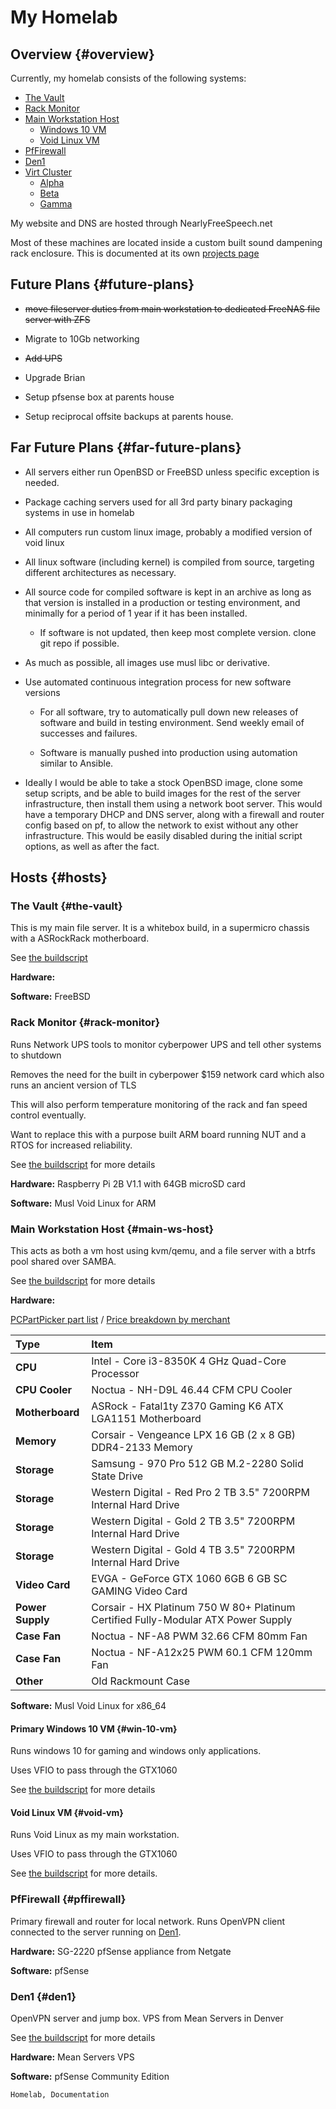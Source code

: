 # My Homelab

## Overview {#overview}

Currently, my homelab consists of the following systems:

-	[The Vault](#the-vault)
-	[Rack Monitor](#rack-monitor)
-	[Main Workstation Host](#ws-host)
	-	[Windows 10 VM](#vm-win10)
	-	[Void Linux VM](#vm-void)
-	[PfFirewall](#pffirewall)
-	[Den1](#den1)
-	[Virt Cluster](#virt-cluster)
	-	[Alpha](#alpha)
	-	[Beta](#beta)
	-	[Gamma](#gamma)

My website and DNS are hosted through NearlyFreeSpeech.net

Most of these machines are located inside a custom built sound dampening rack enclosure. This is documented at its own [projects page](custom-rack-enclosure.md)

## Future Plans {#future-plans}

-	~~move fileserver duties from main workstation to dedicated FreeNAS file
	server with ZFS~~

-	Migrate to 10Gb networking

-	~~Add UPS~~

-	Upgrade Brian

-	Setup pfsense box at parents house

-	Setup reciprocal offsite backups at parents house.

## Far Future Plans {#far-future-plans}

-	All servers either run OpenBSD or FreeBSD unless specific exception is
	needed.

-	Package caching servers used for all 3rd party binary packaging systems in
	use in homelab

-	All computers run custom linux image, probably a modified version of void
	linux

-	All linux software (including kernel) is compiled from source, targeting
	different architectures as necessary.

-	All source code for compiled software is kept in an archive as long as that
	version is installed in a production or testing environment, and minimally
	for a period of 1 year if it has been installed.

	-	If software is not updated, then keep most complete version. clone git
		repo if possible.

-	As much as possible, all images use musl libc or derivative.

-	Use automated continuous integration process for new software versions

	-	For all software, try to automatically pull down new releases of
		software and build in testing environment. Send weekly email of
		successes and failures.

	-	Software is manually pushed into production using automation similar to
		Ansible.

-	Ideally I would be able to take a stock OpenBSD image, clone some setup
	scripts, and be able to build images for the rest of the server
	infrastructure, then install them using a network boot server. This would
	have a temporary DHCP and DNS server, along with a firewall and router
	config based on pf, to allow the network to exist without any other
	infrastructure. This would be easily disabled during the initial script
	options, as well as after the fact.

## Hosts {#hosts}

### The Vault {#the-vault}

This is my main file server. It is a whitebox build, in a supermicro chassis
with a ASRockRack motherboard.

See [the buildscript](/wiki/build-script-notes-vault-mki.md)

**Hardware:**

**Software:** FreeBSD

### Rack Monitor {#rack-monitor}

Runs Network UPS tools to monitor cyberpower UPS and tell other systems to
shutdown

Removes the need for the built in cyberpower $159 network card which also runs
an ancient version of TLS

This will also perform temperature monitoring of the rack and fan speed control
eventually.

Want to replace this with a purpose built ARM board running NUT and a RTOS for
increased reliability.

See [the buildscript](/wiki/build-script-notes-rack-monitor.md) for more details

**Hardware:** Raspberry Pi 2B V1.1 with 64GB microSD card

**Software:** Musl Void Linux for ARM

### Main Workstation Host {#main-ws-host}

This acts as both a vm host using kvm/qemu, and a file server with a btrfs pool
shared over SAMBA.

See [the buildscript](/wiki/build-script-notes-main-ws-host.md) for more details

**Hardware:**

[PCPartPicker part list](https://pcpartpicker.com/list/zpwFbX) / [Price breakdown by merchant](https://pcpartpicker.com/list/zpwFbX/by_merchant/)

|Type |Item|
|:--------|:------------------------------------------------------------------|
| **CPU** |Intel - Core i3-8350K 4 GHz Quad-Core Processor|
| **CPU Cooler** |Noctua - NH-D9L 46.44 CFM CPU Cooler|
| **Motherboard** |ASRock - Fatal1ty Z370 Gaming K6 ATX LGA1151 Motherboard|
| **Memory** |Corsair - Vengeance LPX 16 GB (2 x 8 GB) DDR4-2133 Memory|
| **Storage** |Samsung - 970 Pro 512 GB M.2-2280 Solid State Drive|
| **Storage** |Western Digital - Red Pro 2 TB 3.5" 7200RPM Internal Hard Drive|
| **Storage** |Western Digital - Gold 2 TB 3.5" 7200RPM Internal Hard Drive|
| **Storage** |Western Digital - Gold 4 TB 3.5" 7200RPM Internal Hard Drive|
| **Video Card** |EVGA - GeForce GTX 1060 6GB 6 GB SC GAMING Video Card|
| **Power Supply** |Corsair - HX Platinum 750 W 80+ Platinum Certified Fully-Modular ATX Power Supply|
| **Case Fan** |Noctua - NF-A8 PWM 32.66 CFM 80mm Fan|
| **Case Fan** |Noctua - NF-A12x25 PWM 60.1 CFM 120mm Fan|
| **Other** |Old Rackmount Case|

**Software:** Musl Void Linux for x86\_64

#### Primary Windows 10 VM {#win-10-vm}

Runs windows 10 for gaming and windows only applications.

Uses VFIO to pass through the GTX1060

See [the buildscript](/wiki/build-script-notes-win10-vm.md) for more details

#### Void Linux VM {#void-vm}

Runs Void Linux as my main workstation.

Uses VFIO to pass through the GTX1060

See [the buildscript](/wiki/build-script-notes-void-vm.md) for more details.

### PfFirewall {#pffirewall}

Primary firewall and router for local network. Runs OpenVPN client connected to
the server running on [Den1](#den1).

**Hardware:** SG-2220 pfSense appliance from Netgate

**Software:** pfSense

### Den1 {#den1}

OpenVPN server and jump box. VPS from Mean Servers in Denver

See [the buildscript](/wiki/build-script-notes-den1.md) for more details

**Hardware:** Mean Servers VPS

**Software:** pfSense Community Edition

```tags
Homelab, Documentation
```
